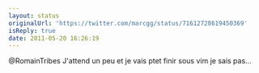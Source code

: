 ```yaml
---
layout: status
originalUrl: 'https://twitter.com/marcgg/status/71612728619450369'
isReply: true
date: 2011-05-20 16:26:19
---
```


@RomainTribes J'attend un peu et je vais ptet finir sous vim je sais pas...
